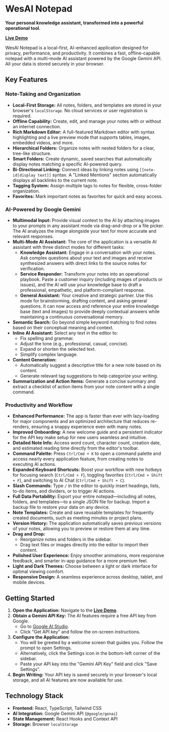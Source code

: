 # WesAI Notepad

**Your personal knowledge assistant, transformed into a powerful operational tool.**

[**Live Demo**](https://wesai-np.vercel.app/)

WesAI Notepad is a local-first, AI-enhanced application designed for privacy, performance, and productivity. It combines a fast, offline-capable notepad with a multi-mode AI assistant powered by the Google Gemini API. All your data is stored securely in your browser.

## Key Features

### Note-Taking and Organization
- **Local-First Storage:** All notes, folders, and templates are stored in your browser's `localStorage`. No cloud services or user registration is required.
- **Offline Capability:** Create, edit, and manage your notes with or without an internet connection.
- **Rich Markdown Editor:** A full-featured Markdown editor with syntax highlighting and a live preview mode that supports tables, images, embedded videos, and more.
- **Hierarchical Folders:** Organize notes with nested folders for a clear, tree-like structure.
- **Smart Folders:** Create dynamic, saved searches that automatically display notes matching a specific AI-powered query.
- **Bi-Directional Linking:** Connect ideas by linking notes using `[[note-id|display text]]` syntax. A "Linked Mentions" section automatically displays all backlinks to the current note.
- **Tagging System:** Assign multiple tags to notes for flexible, cross-folder organization.
- **Favorites:** Mark important notes as favorites for quick and easy access.

### AI-Powered by Google Gemini
- **Multimodal Input:** Provide visual context to the AI by attaching images to your prompts in any assistant mode via drag-and-drop or a file picker. The AI analyzes the image alongside your text for more accurate and relevant responses.
- **Multi-Mode AI Assistant:** The core of the application is a versatile AI assistant with three distinct modes for different tasks:
    - **Knowledge Assistant:** Engage in a conversation with your notes. Ask complex questions about your text and images and receive synthesized answers with direct links to the source notes for verification.
    - **Service Responder:** Transform your notes into an operational playbook. Paste a customer inquiry (including images of products or issues), and the AI will use your knowledge base to draft a professional, empathetic, and platform-compliant response.
    - **General Assistant:** Your creative and strategic partner. Use this mode for brainstorming, drafting content, and asking general questions. It can now access and reference your entire knowledge base (text and images) to provide deeply contextual answers while maintaining a continuous conversational memory.
- **Semantic Search:** Go beyond simple keyword matching to find notes based on their conceptual meaning and context.
- **Inline AI Assistant:** Select any text in the editor to:
    - Fix spelling and grammar.
    - Adjust the tone (e.g., professional, casual, concise).
    - Expand or shorten the selected text.
    - Simplify complex language.
- **Content Generation:**
    - Automatically suggest a descriptive title for a new note based on its content.
    - Generate relevant tag suggestions to help categorize your writing.
- **Summarization and Action Items:** Generate a concise summary and extract a checklist of action items from your note content with a single command.

### Productivity and Workflow
- **Enhanced Performance:** The app is faster than ever with lazy-loading for major components and an optimized architecture that reduces re-renders, ensuring a snappy experience even with many notes.
- **Improved Onboarding:** A new welcome guide and a persistent indicator for the API key make setup for new users seamless and intuitive.
- **Detailed Note Info:** Access word count, character count, creation date, and estimated reading time directly from the editor's toolbar.
- **Command Palette:** Press `Ctrl/Cmd + K` to open a command palette and access nearly every application feature, from creating notes to executing AI actions.
- **Expanded Keyboard Shortcuts:** Boost your workflow with new hotkeys for focusing search (`Ctrl/Cmd + F`), toggling favorites (`Ctrl/Cmd + Shift + F`), and switching to AI Chat (`Ctrl/Cmd + Shift + C`).
- **Slash Commands:** Type `/` in the editor to quickly insert headings, lists, to-do items, and dividers, or to trigger AI actions.
- **Full Data Portability:** Export your entire notepad—including all notes, folders, and templates—to a single JSON file for backup. Import a backup file to restore your data on any device.
- **Note Templates:** Create and save reusable templates for frequently created documents, such as meeting minutes or project plans.
- **Version History:** The application automatically saves previous versions of your notes, allowing you to preview or restore them at any time.
- **Drag and Drop:**
    - Reorganize notes and folders in the sidebar.
    - Drag text files or images directly into the editor to import their content.
- **Polished User Experience:** Enjoy smoother animations, more responsive feedback, and smarter in-app guidance for a more premium feel.
- **Light and Dark Themes:** Choose between a light or dark interface for optimal viewing comfort.
- **Responsive Design:** A seamless experience across desktop, tablet, and mobile devices.

## Getting Started

1.  **Open the Application:** Navigate to the [**Live Demo**](https://wesai-np.vercel.app/).
2.  **Obtain a Gemini API Key:** The AI features require a free API key from Google.
    - Go to [Google AI Studio](https://ai.google.dev/).
    - Click "Get API key" and follow the on-screen instructions.
3.  **Configure the Application:**
    - You will be greeted by a welcome screen that guides you. Follow the prompt to open Settings.
    - Alternatively, click the Settings icon in the bottom-left corner of the sidebar.
    - Paste your API key into the "Gemini API Key" field and click "Save Settings".
4.  **Begin Writing:** Your API key is saved securely in your browser's local storage, and all AI features are now available for use.

## Technology Stack
- **Frontend:** React, TypeScript, Tailwind CSS
- **AI Integration:** Google Gemini API (`@google/genai`)
- **State Management:** React Hooks and Context API
- **Storage:** Browser `localStorage`